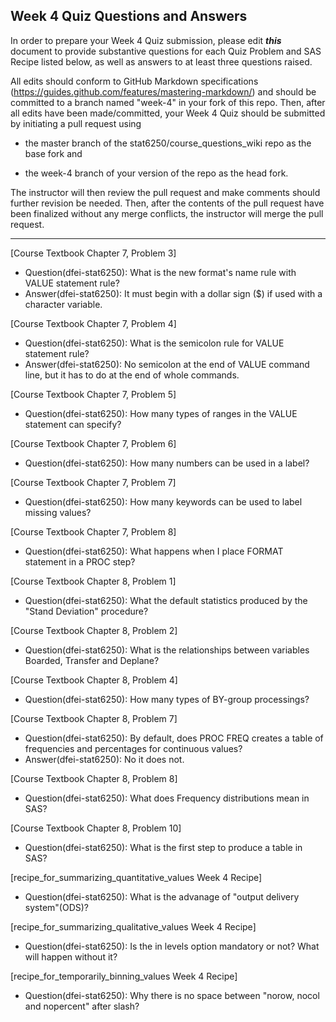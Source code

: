 ## Week 4 Quiz Questions and Answers

In order to prepare your Week 4 Quiz submission, please edit ***this*** document to provide substantive questions for each Quiz Problem and SAS Recipe listed below, as well as answers to at least three questions raised.

All edits should conform to GitHub Markdown specifications (https://guides.github.com/features/mastering-markdown/) and should be committed to a branch named "week-4" in your fork of this repo. Then, after all edits have been made/committed, your Week 4 Quiz should be submitted by initiating a pull request using

- the master branch of the stat6250/course_questions_wiki repo as the base fork and

- the week-4 branch of your version of the repo as the head fork.

The instructor will then review the pull request and make comments should further revision be needed. Then, after the contents of the pull request have been finalized without any merge conflicts, the instructor will merge the pull request.

********************************************************************************



[Course Textbook Chapter 7, Problem 3]
- Question(dfei-stat6250): What is the new format's name rule with VALUE statement rule?
- Answer(dfei-stat6250): It must begin with a dollar sign ($) if used with a character variable.



[Course Textbook Chapter 7, Problem 4]
- Question(dfei-stat6250): What is the semicolon rule for VALUE statement rule? 
- Answer(dfei-stat6250): No semicolon at the end of VALUE command line, but it has to do at the end of whole commands.



[Course Textbook Chapter 7, Problem 5]
- Question(dfei-stat6250): How many types of ranges in the VALUE statement can specify?



[Course Textbook Chapter 7, Problem 6]
- Question(dfei-stat6250): How many numbers can be used in a label?


[Course Textbook Chapter 7, Problem 7]
- Question(dfei-stat6250): How many keywords can be used to label missing values?



[Course Textbook Chapter 7, Problem 8]
- Question(dfei-stat6250): What happens when I place FORMAT statement in a PROC step?



[Course Textbook Chapter 8, Problem 1]
- Question(dfei-stat6250): What the default statistics produced by the "Stand Deviation" procedure?



[Course Textbook Chapter 8, Problem 2]
- Question(dfei-stat6250): What is the relationships between variables Boarded, Transfer and Deplane?



[Course Textbook Chapter 8, Problem 4]
- Question(dfei-stat6250): How many types of BY-group processings?



[Course Textbook Chapter 8, Problem 7]
- Question(dfei-stat6250): By default, does PROC FREQ creates a table of frequencies and percentages for continuous values?
- Answer(dfei-stat6250): No it does not.



[Course Textbook Chapter 8, Problem 8]
- Question(dfei-stat6250): What does Frequency distributions mean in SAS? 



[Course Textbook Chapter 8, Problem 10]
- Question(dfei-stat6250): What is the first step to produce a table in SAS?



[recipe_for_summarizing_quantitative_values Week 4 Recipe]
- Question(dfei-stat6250): What is the advanage of "output delivery system"(ODS)?



[recipe_for_summarizing_qualitative_values Week 4 Recipe]
- Question(dfei-stat6250): Is the in levels option mandatory or not? What will happen without it? 



[recipe_for_temporarily_binning_values Week 4 Recipe]
- Question(dfei-stat6250): Why there is no space between "norow, nocol and nopercent" after slash? 


